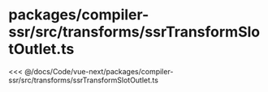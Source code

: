 # packages/compiler-ssr/src/transforms/ssrTransformSlotOutlet.ts

<<< @/docs/Code/vue-next/packages/compiler-ssr/src/transforms/ssrTransformSlotOutlet.ts
